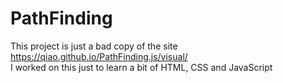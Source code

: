 # PathFinding
This project is just a bad copy of the site https://qiao.github.io/PathFinding.js/visual/<br>
I worked on this just to learn a bit of HTML, CSS and JavaScript
